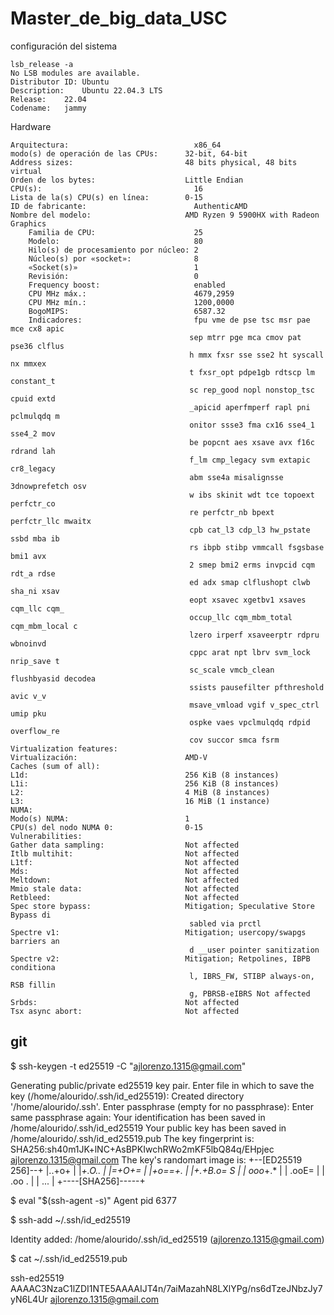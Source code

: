 # Master_de_big_data_USC

configuración del sistema 

    lsb_release -a
    No LSB modules are available.
    Distributor ID:	Ubuntu
    Description:	Ubuntu 22.04.3 LTS
    Release:	22.04
    Codename:	jammy

Hardware

    Arquitectura:                            x86_64
    modo(s) de operación de las CPUs:      32-bit, 64-bit
    Address sizes:                         48 bits physical, 48 bits virtual
    Orden de los bytes:                    Little Endian
    CPU(s):                                  16
    Lista de la(s) CPU(s) en línea:        0-15
    ID de fabricante:                        AuthenticAMD
    Nombre del modelo:                     AMD Ryzen 9 5900HX with Radeon Graphics
        Familia de CPU:                      25
        Modelo:                              80
        Hilo(s) de procesamiento por núcleo: 2
        Núcleo(s) por «socket»:              8
        «Socket(s)»                          1
        Revisión:                            0
        Frequency boost:                     enabled
        CPU MHz máx.:                        4679,2959
        CPU MHz mín.:                        1200,0000
        BogoMIPS:                            6587.32
        Indicadores:                         fpu vme de pse tsc msr pae mce cx8 apic
                                            sep mtrr pge mca cmov pat pse36 clflus
                                            h mmx fxsr sse sse2 ht syscall nx mmxex
                                            t fxsr_opt pdpe1gb rdtscp lm constant_t
                                            sc rep_good nopl nonstop_tsc cpuid extd
                                            _apicid aperfmperf rapl pni pclmulqdq m
                                            onitor ssse3 fma cx16 sse4_1 sse4_2 mov
                                            be popcnt aes xsave avx f16c rdrand lah
                                            f_lm cmp_legacy svm extapic cr8_legacy 
                                            abm sse4a misalignsse 3dnowprefetch osv
                                            w ibs skinit wdt tce topoext perfctr_co
                                            re perfctr_nb bpext perfctr_llc mwaitx 
                                            cpb cat_l3 cdp_l3 hw_pstate ssbd mba ib
                                            rs ibpb stibp vmmcall fsgsbase bmi1 avx
                                            2 smep bmi2 erms invpcid cqm rdt_a rdse
                                            ed adx smap clflushopt clwb sha_ni xsav
                                            eopt xsavec xgetbv1 xsaves cqm_llc cqm_
                                            occup_llc cqm_mbm_total cqm_mbm_local c
                                            lzero irperf xsaveerptr rdpru wbnoinvd 
                                            cppc arat npt lbrv svm_lock nrip_save t
                                            sc_scale vmcb_clean flushbyasid decodea
                                            ssists pausefilter pfthreshold avic v_v
                                            msave_vmload vgif v_spec_ctrl umip pku 
                                            ospke vaes vpclmulqdq rdpid overflow_re
                                            cov succor smca fsrm
    Virtualization features:                 
    Virtualización:                        AMD-V
    Caches (sum of all):                     
    L1d:                                   256 KiB (8 instances)
    L1i:                                   256 KiB (8 instances)
    L2:                                    4 MiB (8 instances)
    L3:                                    16 MiB (1 instance)
    NUMA:                                    
    Modo(s) NUMA:                          1
    CPU(s) del nodo NUMA 0:                0-15
    Vulnerabilities:                         
    Gather data sampling:                  Not affected
    Itlb multihit:                         Not affected
    L1tf:                                  Not affected
    Mds:                                   Not affected
    Meltdown:                              Not affected
    Mmio stale data:                       Not affected
    Retbleed:                              Not affected
    Spec store bypass:                     Mitigation; Speculative Store Bypass di
                                            sabled via prctl
    Spectre v1:                            Mitigation; usercopy/swapgs barriers an
                                            d __user pointer sanitization
    Spectre v2:                            Mitigation; Retpolines, IBPB conditiona
                                            l, IBRS_FW, STIBP always-on, RSB fillin
                                            g, PBRSB-eIBRS Not affected
    Srbds:                                 Not affected
    Tsx async abort:                       Not affected



## git 

$ ssh-keygen -t ed25519 -C "ajlorenzo.1315@gmail.com"

Generating public/private ed25519 key pair.
Enter file in which to save the key (/home/alourido/.ssh/id_ed25519): 
Created directory '/home/alourido/.ssh'.
Enter passphrase (empty for no passphrase): 
Enter same passphrase again: 
Your identification has been saved in /home/alourido/.ssh/id_ed25519
Your public key has been saved in /home/alourido/.ssh/id_ed25519.pub
The key fingerprint is:
SHA256:sh40m1JK+lNC+AsBPKIwchRWo2mKF5lbQ84q/EHpjec ajlorenzo.1315@gmail.com
The key's randomart image is:
+--[ED25519 256]--+
|..+o+            |
|*+.O..           |
|=+O+=            |
|+o==+.           |
|+.+B.o= S        |
| ooo*+.*         |
|  .ooE=          |
|   .oo .         |
|    ...          |
+----[SHA256]-----+

$ eval "$(ssh-agent -s)"
Agent pid 6377

$ ssh-add ~/.ssh/id_ed25519

Identity added: /home/alourido/.ssh/id_ed25519 (ajlorenzo.1315@gmail.com)

$ cat ~/.ssh/id_ed25519.pub

ssh-ed25519 AAAAC3NzaC1lZDI1NTE5AAAAIJT4n/7aiMazahN8LXlYPg/ns6dTzeJNbzJy7yN6L4Ur ajlorenzo.1315@gmail.com

